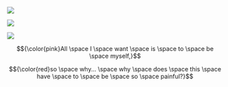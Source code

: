 ![](https://64.media.tumblr.com/2a52c032aa38d6c2e7162048c2812fa1/2f5d0fcaab8dfb1e-39/s1280x1920/35187ddd5f6e100b773639268b5ca39ddc01d407.pnj)

![](https://media1.tenor.com/m/5izhjYy77mUAAAAd/bake-no-hana-flower-of-transformation.gif)

![](https://64.media.tumblr.com/0356dcad1abe36957e289c33888f9061/2f5d0fcaab8dfb1e-c1/s1280x1920/38b3d3e89c0c5180494189427b6f5de8a2b9a266.pnj)

$${\color{pink}All \space I \space want \space is \space to \space be \space myself,}$$

$${\color{red}so \space why... \space why \space does \space this \space have \space to \space be \space so \space painful?}$$

